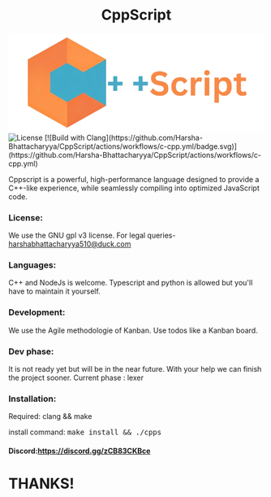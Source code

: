 <h1 style="text-align: center;">CppScript</h1>

<img src="https://github.com/Harsha-Bhattacharyya/CppScript/blob/Master/logo.png"/>

<img alt="License" src="https://img.shields.io/github/license/lunarvim/lunarvim?style=for-the-badge&logo=starship&color=ee999f&logoColor=D9E0EE&labelColor=302D41" />
  [![Build with Clang](https://github.com/Harsha-Bhattacharyya/CppScript/actions/workflows/c-cpp.yml/badge.svg)](https://github.com/Harsha-Bhattacharyya/CppScript/actions/workflows/c-cpp.yml)
  
Cppscript is a powerful, high-performance language designed to provide a C++-like experience, while seamlessly compiling into optimized JavaScript code.

### License:

We use the GNU gpl v3 license.
For legal queries- harshabhattacharyya510@duck.com 

### Languages:

C++ and NodeJs is welcome.
Typescript and python is allowed but you'll have to maintain it yourself.

### Development:

We use the Agile methodologie of Kanban.
Use todos like a Kanban board.

### Dev phase:

It is not ready yet but will be in the near future. With your help we can finish the project sooner.
Current phase : lexer

### Installation:

Required: clang && make

install command: <tt>make install && ./cpps</tt>

#### Discord:https://discord.gg/zCB83CKBce

#                THANKS!
